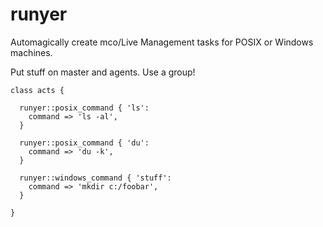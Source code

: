 runyer
======
Automagically create mco/Live Management tasks for POSIX or Windows machines.

Put stuff on master and agents. Use a group!


    class acts {
 
      runyer::posix_command { 'ls':
        command => 'ls -al',
      }
 
      runyer::posix_command { 'du':
        command => 'du -k',
      }
 
      runyer::windows_command { 'stuff':
        command => 'mkdir c:/foobar',
      }
 
    }
